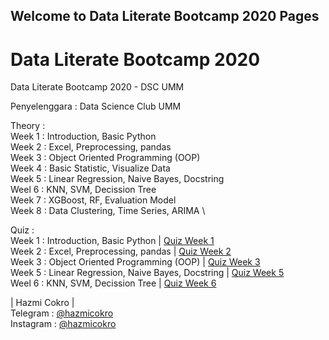 ## Welcome to Data Literate Bootcamp 2020 Pages

# Data Literate Bootcamp 2020
Data Literate Bootcamp 2020 - DSC UMM

Penyelenggara : Data Science Club UMM

Theory : \
Week 1 : Introduction, Basic Python \
Week 2 : Excel, Preprocessing, pandas \
Week 3 : Object Oriented Programming (OOP) \
Week 4 : Basic Statistic, Visualize Data \
Week 5 : Linear Regression, Naive Bayes, Docstring \
Weel 6 : KNN, SVM, Decission Tree \
Week 7 : XGBoost, RF, Evaluation Model \
Week 8 : Data Clustering, Time Series, ARIMA \

Quiz : \
Week 1 : Introduction, Basic Python | [Quiz Week 1](/weekly_task_1_M_Hazmi_Cokro_Mandiri.ipynb) \
Week 2 : Excel, Preprocessing, pandas | [Quiz Week 2](/weekly_task_2_M_Hazmi_Cokro_Mandiri.ipynb) \
Week 3 : Object Oriented Programming (OOP) | [Quiz Week 3](/weekly_task_3_M_Hazmi_Cokro_Mandiri.ipynb) \
Week 5 : Linear Regression, Naive Bayes, Docstring | [Quiz Week 5](/weekly_task_5_M_Hazmi_Cokro_Mandiri_Linear_Regression_|_Naive_Bayes.ipynb) \
Weel 6 : KNN, SVM, Decission Tree | [Quiz Week 6](#)

| Hazmi Cokro | \
Telegram : [@hazmicokro](t.me/hazmicokro) \
Instagram : [@hazmicokro](instagram.com/hazmicokro) 
